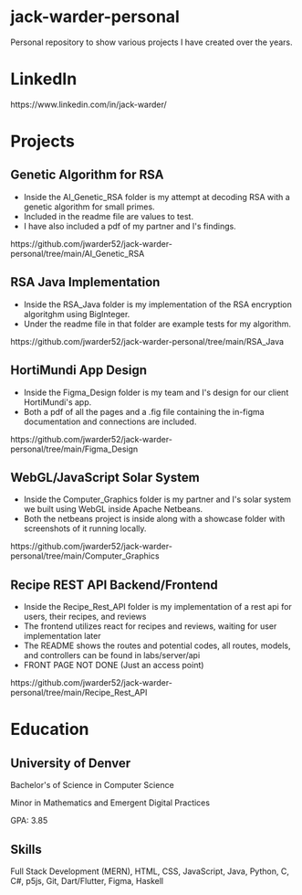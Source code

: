 # jack-warder-personal
Personal repository to show various projects I have created over the years.

# LinkedIn
<p>https://www.linkedin.com/in/jack-warder/</p>

# Projects

## Genetic Algorithm for RSA
<div>
  <ul>
    <li>Inside the AI_Genetic_RSA folder is my attempt at decoding RSA with a genetic algorithm for small primes.</li>
    <li>Included in the readme file are values to test.</li>
    <li>I have also included a pdf of my partner and I's findings.</li>
  </ul>
</div>
<p>https://github.com/jwarder52/jack-warder-personal/tree/main/AI_Genetic_RSA</p>

## RSA Java Implementation
<div>
  <ul>
    <li>Inside the RSA_Java folder is my implementation of the RSA encryption algoritghm using BigInteger.</li>
    <li>Under the readme file in that folder are example tests for my algorithm.</li>
  </ul>
</div>
<p>https://github.com/jwarder52/jack-warder-personal/tree/main/RSA_Java</p>

## HortiMundi App Design
<div>
  <ul>
    <li>Inside the Figma_Design folder is my team and I's design for our client HortiMundi's app.</li>
    <li>Both a pdf of all the pages and a .fig file containing the in-figma documentation and connections are included.</li>
  </ul>
</div>
<p>https://github.com/jwarder52/jack-warder-personal/tree/main/Figma_Design</p>

## WebGL/JavaScript Solar System
<div>
  <ul>
    <li>Inside the Computer_Graphics folder is my partner and I's solar system we built using WebGL inside Apache Netbeans.</li>
    <li>Both the netbeans project is inside along with a showcase folder with screenshots of it running locally.</li>
  </ul>
</div>
<p>https://github.com/jwarder52/jack-warder-personal/tree/main/Computer_Graphics</p>

## Recipe REST API Backend/Frontend
<div>
  <ul>
    <li>Inside the Recipe_Rest_API folder is my implementation of a rest api for users, their recipes, and reviews</li>
    <li>The frontend utilizes react for recipes and reviews, waiting for user implementation later</li>
    <li>The README shows the routes and potential codes, all routes, models, and controllers can be found in labs/server/api</li>
    <li>FRONT PAGE NOT DONE (Just an access point)</li>
  </ul>
</div>
<p>https://github.com/jwarder52/jack-warder-personal/tree/main/Recipe_Rest_API</p>

# Education

## University of Denver
<div>
  <p>Bachelor's of Science in Computer Science</p>
  <p>Minor in Mathematics and Emergent Digital Practices</p>
  <p>GPA: 3.85</p>
</div>

## Skills
<div>
  <p>Full Stack Development (MERN), HTML, CSS, JavaScript, Java, Python, C, C#, p5js, Git, Dart/Flutter, Figma, Haskell</p>
</div>

